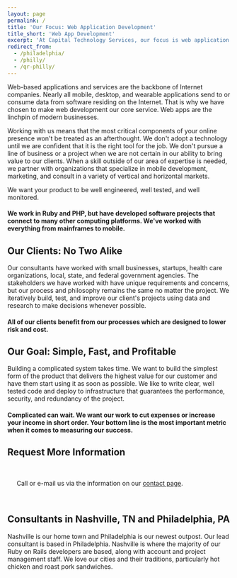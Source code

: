```yaml
---
layout: page
permalink: /
title: 'Our Focus: Web Application Development'
title_short: 'Web App Development'
excerpt: 'At Capital Technology Services, our focus is web application development. The company has staff based in Philadelphia, PA and Nashville, TN.'
redirect_from:
  - /philadelphia/
  - /philly/
  - /qr-philly/
---
```


Web-based applications and services are the backbone of Internet companies.
Nearly all mobile, desktop, and wearable applications send to or consume data
from software residing on the Internet. That is why we have chosen to make web
development our core service. Web apps are the linchpin of modern businesses.

Working with us means that the most critical components of your online presence
won't be treated as an afterthought. We don't adopt a technology until we are
confident that it is the right tool for the job. We don't pursue a line of
business or a project when we are not certain in our ability to bring value to
our clients. When a skill outside of our area of expertise is needed, we partner
with organizations that specialize in mobile development, marketing, and consult
in a variety of vertical and horizontal markets.

We want your product to be well engineered, well tested, and well monitored.

<h4 itemscope itemtype="http://schema.org/Service">
  <meta itemprop="serviceType" content="PHP Development" />
  <meta itemprop="serviceType" content="Ruby Development" />
  <meta itemprop="serviceType" content="Ruby on Rails Development" />
  <meta itemprop="serviceType" content="Web Development" />
  <meta itemprop="serviceType" content="Web Application Development" />
  We work in Ruby and PHP, but have developed software projects that connect to
  many other computing platforms. We've worked with everything from mainframes
  to mobile.
</h4>

Our Clients: No Two Alike
-------------------------

Our consultants have worked with small businesses, startups, health care
organizations, local, state, and federal government agencies. The
stakeholders we have worked with have unique requirements and concerns, but our
process and philosophy remains the same no matter the project. We iteratively
build, test, and improve our client's projects using data and research to make
decisions whenever possible.

<h4>
  All of our clients benefit from our processes which are designed to lower risk
  and cost.
</h4>

Our Goal: Simple, Fast, and Profitable
--------------------------------------

Building a complicated system takes time. We want to build the simplest form of
the product that delivers the highest value for our customer and have them start
using it as soon as possible. We like to write clear, well tested code and
deploy to infrastructure that guarantees the performance, security, and
redundancy of the project.

<h4>
  Complicated can wait. We want our work to cut expenses or increase your
  income in short order. Your bottom line is the most important metric when it
  comes to measuring our success.
</h4>

<h2 class="text-center">Request More Information</h2>

<div class="row">
  <div class="two columns">&nbsp;</div>
  <div class="eight columns">
    <div class="sendgrid-subscription-widget" data-token="qmvriyXu89fpr5BIfBE6JFO4SotD7JmxbTchCw51dDP0%2Bv5hMrMACWXA0MOFRAVB"></div>
    <script>!function(d,s,id){var js,fjs=d.getElementsByTagName(s)[0],p=/^http:/.test(d.location)?"http":"https";if(!d.getElementById(id)){js=d.createElement(s);js.id=id;js.src=p+"://s3.amazonaws.com/subscription-cdn/0.2/widget.min.js";fjs.parentNode.insertBefore(js,fjs);}}(document, "script", "sendgrid-subscription-widget-js");</script>
    <noscript>
      <p>
        Call or e-mail us via the information on our
        <a href="/contact">contact page</a>.
      </p>
    </noscript>
  </div>
  <div class="two columns">&nbsp;</div>
</div>

Consultants in Nashville, TN and Philadelphia, PA
-------------------------------------------------

Nashville is our home town and Philadelphia is our newest outpost. Our lead
consultant is based in Philadelphia. Nashville is where the majority of our
Ruby on Rails developers are based, along with account and project management
staff. We love our cities and their traditions, particularly hot chicken and
roast pork sandwiches.
